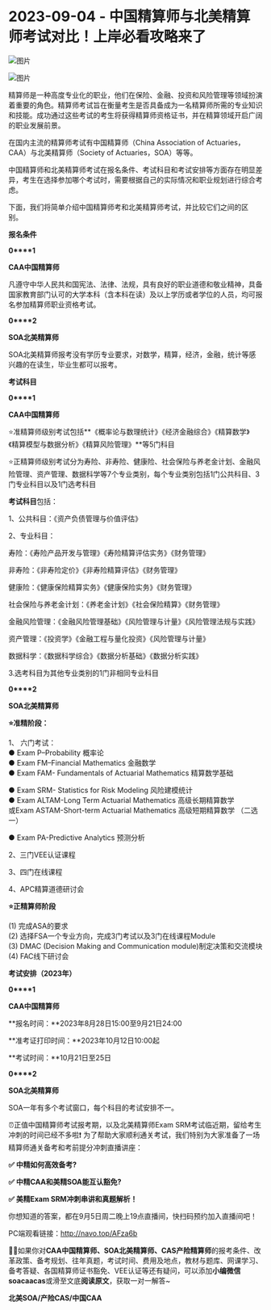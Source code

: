 # 2023-09-04 - 中国精算师与北美精算师考试对比！上岸必看攻略来了

![图片](https://mmbiz.qpic.cn/mmbiz_jpg/mK3FpI9af4kg4PH3You8v1p2s4zAl35ZxNnxg0MdNmVTvH2IJcatox7FnBcNAnYE4JN8ZPBDeK1yLvRwqaptmA/640?wx_fmt=jpeg&wxfrom=5&wx_lazy=1&wx_co=1&tp=webp)

![图片](https://mmbiz.qpic.cn/mmbiz_gif/mK3FpI9af4kg4PH3You8v1p2s4zAl35ZQkpnCFrL4sxibTsCHduia44N0WRpw0ibe62rGfxowYB0ZzQROPDAlhh3Q/640?wx_fmt=gif&wxfrom=5&wx_lazy=1&tp=webp)

精算师是一种高度专业化的职业，他们在保险、金融、投资和风险管理等领域扮演着重要的角色。精算师考试旨在衡量考生是否具备成为一名精算师所需的专业知识和技能。成功通过这些考试的考生将获得精算师资格证书，并在精算领域开启广阔的职业发展前景。

在国内主流的精算师考试有中国精算师（China Association of Actuaries，CAA）与北美精算师（Society of Actuaries，SOA）等等。

中国精算师和北美精算师考试在报名条件、考试科目和考试安排等方面存在明显差异，考生在选择参加哪个考试时，需要根据自己的实际情况和职业规划进行综合考虑。

下面，我们将简单介绍中国精算师考和北美精算师考试，并比较它们之间的区别。 

**报名条件**

**0****1**

**CAA中国精算师**

凡遵守中华人民共和国宪法、法律、法规，具有良好的职业道德和敬业精神，具备国家教育部门认可的大学本科（含本科在读）及以上学历或者学位的人员，均可报名参加精算师职业资格考试。

**0****2**

**SOA北美精算师**

SOA北美精算师报考没有学历专业要求，对数学，精算，经济，金融，统计等感兴趣的在读生，毕业生都可以报考。

**考试科目**

**0****1**

**CAA中国精算师**

⭐准精算师级别考试包括**《概率论与数理统计》《经济金融综合》《精算数学》《精算模型与数据分析》《精算风险管理》**等5门科目

⭐正精算师级别考试分为寿险、非寿险、健康险、社会保险与养老金计划、金融风险管理、资产管理、数据科学等7个专业类别，每个专业类别包括1门公共科目、3门专业科目以及1门选考科目

**考试科目**包括：

1、公共科目：《资产负债管理与价值评估》

2、专业科目：

寿险：《寿险产品开发与管理》《寿险精算评估实务》《财务管理》

非寿险：《非寿险定价》《非寿险精算评估》《财务管理》

健康险：《健康保险精算实务》《健康保险实务》《财务管理》

社会保险与养老金计划：《养老金计划》《社会保险精算》《财务管理》

金融风险管理：《金融风险管理基础》《风险管理与计量》《风险管理法规与实践》

资产管理：《投资学》《金融工程与量化投资》《风险管理与计量》

数据科学：《数据科学综合》《数据分析基础》《数据分析实践》

3.选考科目为其他专业类别的1门非相同专业科目

**0****2**

**SOA北美精算师**

**⭐准精阶段：**

1、 六门考试：  
● Exam P–Probability 概率论  
● Exam FM–Financial Mathematics 金融数学  
● Exam FAM- Fundamentals of Actuarial Mathematics 精算数学基础

● Exam SRM- Statistics for Risk Modeling 风险建模统计  
● Exam ALTAM-Long Term Actuarial Mathematics 高级长期精算数学  
或Exam ASTAM-Short-term Actuarial Mathematics 高级短期精算数学 （二选一）

● Exam PA-Predictive Analytics 预测分析

2、三门VEE认证课程

3、四门在线课程

4、APC精算道德研讨会 

**⭐正精算师阶段**

(1) 完成ASA的要求  
(2) 选择FSA一个专业方向，完成3门考试以及3门在线课程Module  
(3) DMAC (Decision Making and Communication module)制定决策和交流模块  
(4) FAC线下研讨会

**考试安排（2023年）**

**0****1**

**CAA中国精算师**

**报名时间：**2023年8月28日15:00至9月21日24:00

**准考证打印时间：**2023年10月12日10:00起

**考试时间：**10月21日至25日

**0****2**

**SOA北美精算师**

SOA一年有多个考试窗口，每个科目的考试安排不一。



⏰正值中国精算师考试报考期，以及北美精算师Exam SRM考试临近期，留给考生冲刺的时间已经不多啦❗ 为了帮助大家顺利通关考试，我们特别为大家准备了一场精算师通关备考和考前提分冲刺直播讲座：

**✅ 中精如何高效备考?**

**✅ 中精CAA和美精SOA能互认豁免?**

**✅ 美精Exam SRM冲刺串讲和真题解析！**

你想知道的答案，都在9月5日周二晚上19点直播间，快扫码预约加入直播间吧！



PC端观看链接：http://navo.top/AFza6b

**💁‍♀️**如果你对**CAA中国精算师、SOA北美精算师、CAS产险精算师**的报考条件、改革政策、备考规划、往年真题，考试时间、费用及地点，教材与题库、网课学习、备考答疑、各国精算师证书豁免、VEE认证等还有疑问，可以添加**小编微信soacaacas**或滑至文底**阅读原文**，获取一对一解答~

**北美SOA/产险CAS/中国CAA**
